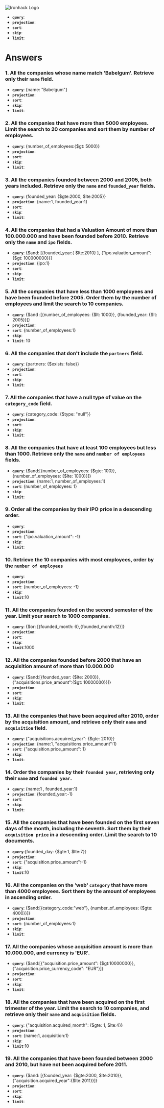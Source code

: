 ![Ironhack Logo](https://i.imgur.com/1QgrNNw.png)
- **`query`**: 
- **`projection`**: 
- **`sort`**: 
- **`skip`**:
- **`limit`**:


# Answers

### 1. All the companies whose name match 'Babelgum'. Retrieve only their `name` field.

- **`query`**: {name: "Babelgum"}
- **`projection`**: 
- **`sort`**: 
- **`skip`**:
- **`limit`**:

### 2. All the companies that have more than 5000 employees. Limit the search to 20 companies and sort them by **number of employees**.

- **`query`**: {number_of_employees:{$gt: 5000}}
- **`projection`**: 
- **`sort`**: 
- **`skip`**:
- **`limit`**:

### 3. All the companies founded between 2000 and 2005, both years included. Retrieve only the `name` and `founded_year` fields.

- **`query`**: {founded_year: {$gte:2000, $lte:2005}}
- **`projection`**: {name:1, founded_year:1}
- **`sort`**: 
- **`skip`**:
- **`limit`**:

### 4. All the companies that had a Valuation Amount of more than 100.000.000 and have been founded before 2010. Retrieve only the `name` and `ipo` fields.

- **`query`**: {$and: [{founded_year:{ $lte:2010} }, {"ipo.valuation_amount":{$gt: 100000000}}]
- **`projection`**: {ipo:1}
- **`sort`**: 
- **`skip`**:
- **`limit`**:

### 5. All the companies that have less than 1000 employees and have been founded before 2005. Order them by the number of employees and limit the search to 10 companies.

- **`query`**: {$and :[{number_of_employees: {$lt: 1000}}, {founded_year: {$lt: 2005}}]}
- **`projection`**: 
- **`sort`**: {number_of_employees:1}
- **`skip`**:
- **`limit`**: 10

### 6. All the companies that don't include the `partners` field.

- **`query`**: {partners: {$exists: false}}
- **`projection`**: 
- **`sort`**: 
- **`skip`**:
- **`limit`**:

### 7. All the companies that have a null type of value on the `category_code` field.

- **`query`**: {category_code: {$type: "null"}}
- **`projection`**: 
- **`sort`**: 
- **`skip`**:
- **`limit`**:

### 8. All the companies that have at least 100 employees but less than 1000. Retrieve only the `name` and `number of employees` fields.

- **`query`**: {$and:[{number_of_employees: {$gte: 100}}, {number_of_employees: {$lte: 1000}}]}
- **`projection`**: {name:1, number_of_employees:1}
- **`sort`**: {number_of_employees: 1}
- **`skip`**:
- **`limit`**:

### 9. Order all the companies by their IPO price in a descending order.

- **`query`**: 
- **`projection`**: 
- **`sort`**: {"ipo.valuation_amount": -1}
- **`skip`**:
- **`limit`**:

### 10. Retrieve the 10 companies with most employees, order by the `number of employees`

- **`query`**: 
- **`projection`**: 
- **`sort`**: {number_of_employees: -1}
- **`skip`**:
- **`limit`**:10

### 11. All the companies founded on the second semester of the year. Limit your search to 1000 companies.

- **`query`**: {$or: [{founded_month: 6},{founded_month:12}]}
- **`projection`**: 
- **`sort`**: 
- **`skip`**:
- **`limit`**:1000

### 12. All the companies founded before 2000 that have an acquisition amount of more than 10.000.000

- **`query`**: {$and:[{founded_year: {$lte: 2000}}, {"acquisitions.price_amount":{$gt: 10000000}}]}
- **`projection`**: 
- **`sort`**: 
- **`skip`**:
- **`limit`**:

### 13. All the companies that have been acquired after 2010, order by the acquisition amount, and retrieve only their `name` and `acquisition` field.

- **`query`**: {"acquisitions.acquired_year": {$gte: 2010}}
- **`projection`**: {name:1, "acquisitions.price_amount":1}
- **`sort`**: {"acquisition.price_amount": 1}
- **`skip`**:
- **`limit`**:

### 14. Order the companies by their `founded year`, retrieving only their `name` and `founded year`.

- **`query`**: {name:1 , founded_year:1}
- **`projection`**: {founded_year:-1}
- **`sort`**: 
- **`skip`**:
- **`limit`**:

### 15. All the companies that have been founded on the first seven days of the month, including the seventh. Sort them by their `acquisition price` in a descending order. Limit the search to 10 documents.

- **`query`**:{founded_day: {$gte:1, $lte:7}}
- **`projection`**: 
- **`sort`**: {"acquisition.price_amount":-1}
- **`skip`**:
- **`limit`**:10

### 16. All the companies on the 'web' `category` that have more than 4000 employees. Sort them by the amount of employees in ascending order.

- **`query`**: {$and:[{category_code:"web"}, {number_of_employees: {$gte: 4000}}]}
- **`projection`**: 
- **`sort`**: {number_of_employees:1}
- **`skip`**:
- **`limit`**:

### 17. All the companies whose acquisition amount is more than 10.000.000, and currency is 'EUR'.

- **`query`**: {$and:[{"acquisition.price_amount": {$gt:10000000}}, {"acquisition.price_currency_code": "EUR"}]}
- **`projection`**: 
- **`sort`**: 
- **`skip`**:
- **`limit`**:

### 18. All the companies that have been acquired on the first trimester of the year. Limit the search to 10 companies, and retrieve only their `name` and `acquisition` fields.

- **`query`**: {"acquisition.acquired_month": {$gte: 1, $lte:4}}
- **`projection`**: 
- **`sort`**: {name:1, acquisition:1}
- **`skip`**:
- **`limit`**:10

### 19. All the companies that have been founded between 2000 and 2010, but have not been acquired before 2011.

- **`query`**: {$and: [{founded_year: {$gte:2000, $lte:2010}},{"acquisition.acquired_year":{$lte:2011}}]}
- **`projection`**: 
- **`sort`**: 
- **`skip`**:
- **`limit`**:
